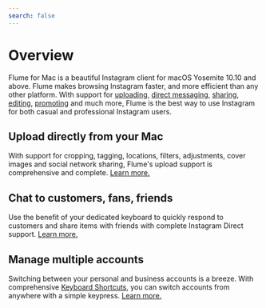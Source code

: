 ```yaml
---
search: false
---
```


# Overview

Flume for Mac is a beautiful Instagram client for macOS Yosemite 10.10 and above. Flume makes browsing Instagram faster, and more efficient than any other platform. With support for [uploading](views/upload.md), [direct messaging](views/conversations/), [sharing](views/sharing.md), [editing](views/editing.md), [promoting](views/profile/businessprofiles/promote.md) and much more, Flume is the best way to use Instagram for both casual and professional Instagram users.

## Upload directly from your Mac

With support for cropping, tagging, locations, filters, adjustments, cover images and social network sharing, Flume's upload support is comprehensive and complete. [Learn more.](views/upload.md)

## Chat to customers, fans, friends

Use the benefit of your dedicated keyboard to quickly respond to customers and share items with friends with complete Instagram Direct support. [Learn more.](views/conversations/)

## Manage multiple accounts

Switching between your personal and business accounts is a breeze. With comprehensive [Keyboard Shortcuts](misc/keyboard-shortcuts.md), you can switch accounts from anywhere with a simple keypress. [Learn more.](preferences/accounts.md)

